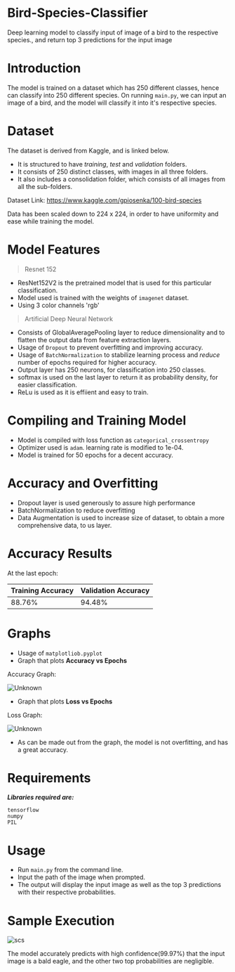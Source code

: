 # Bird-Species-Classifier

Deep learning model to classify input of image of a bird to the respective species., and return top 3 predictions for the input image

# Introduction

The model is trained on a dataset which has 250 different classes, hence can classify into 250 different species.
On running ```main.py```, we can input an image of a bird, and the model will classify it into it's respective species.

# Dataset

The dataset is derived from Kaggle, and is linked below.

* It is structured to have *training*, *test* and *validation* folders.
* It consists of 250 distinct classes, with images in all three folders.
* It also includes a consolidation folder, which consists of all images from all the sub-folders.

Dataset Link: https://www.kaggle.com/gpiosenka/100-bird-species

Data has been scaled down to 224 x 224, in order to have uniformity and ease while training the model.

# Model Features

> Resnet 152
 
 * ResNet152V2 is the pretrained model that is used for this particular classification.
 * Model used is trained with the weights of ```imagenet``` dataset.
 * Using 3 color channels 'rgb'

> Artificial Deep Neural Network

  * Consists of GlobalAveragePooling layer to reduce dimensionality and to flatten the output data from feature extraction layers.
  * Usage of ```Dropout``` to prevent overfitting and improving accuracy.
  * Usage of ```BatchNormalization``` to stabilize learning process and *reduce* number of epochs required for higher accuracy.
  * Output layer has 250 neurons, for classification into 250 classes. 
  * softmax is used on the last layer to return it as probability density, for easier classification.
  * ReLu is used as it is effiient and easy to train.
  
# Compiling and Training Model

  * Model is compiled with loss function as ```categorical_crossentropy```
  * Optimizer used is ```adam```. learning rate is modified to 1e-04.
  * Model is trained for 50 epochs for a decent accuracy.

# Accuracy and Overfitting

* Dropout layer is used generously to assure high performance
* BatchNormalization to reduce overfitting
* Data Augmentation is used to increase size of dataset, to obtain a more comprehensive data, to us layer.

# Accuracy Results

   At the last epoch:
  
   Training Accuracy | Validation Accuracy
   ------------------|---------------------
   88.76%            | 94.48%

# Graphs

* Usage of ```matplotliob.pyplot```
* Graph that plots **Accuracy vs Epochs**

Accuracy Graph: 

![Unknown](https://user-images.githubusercontent.com/73730958/111886207-7e5c4800-89f2-11eb-95ec-eacafc8cad71.png)

* Graph that plots **Loss vs Epochs**

Loss Graph: 

![Unknown](https://user-images.githubusercontent.com/73730958/111886239-aa77c900-89f2-11eb-8db7-d0117711f038.png)

* As can be made out from the graph, the model is not overfitting, and has a great accuracy.

# Requirements

***Libraries required are:***

```
tensorflow
numpy
PIL
```

# Usage

* Run ```main.py``` from the command line.
* Input the path of the image when prompted.
* The output will display the input image as well as the top 3 predictions with their respective probabilities.

# Sample Execution

![scs](https://user-images.githubusercontent.com/73730958/111894084-df554180-8a2d-11eb-9dc0-61e4e530af11.jpg)

The model accurately predicts with high confidence(99.97%) that the input image is a bald eagle, and the other two top probabilities are negligible.

